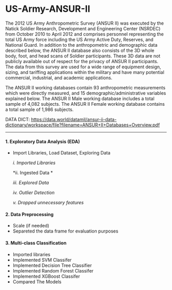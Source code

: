 # US-Army-ANSUR-II

<p>The 2012 US Army Anthropometric Survey (ANSUR II) was executed by the Natick Soldier Research, Development and Engineering Center (NSRDEC) from October 2010 to April 2012 and comprises personnel representing the total US Army force including the US Army Active Duty, Reserves, and National Guard. In addition to the anthropometric and demographic data described below, the ANSUR II database also consists of the 3D whole body, foot, and head scans of Soldier participants. These 3D data are not publicly available out of respect for the privacy of ANSUR II participants. The data from this survey are used for a wide range of equipment design, sizing, and tariffing applications within the military and have many potential commercial, industrial, and academic applications. </p>

<p>The ANSUR II working databases contain 93 anthropometric measurements which were directly measured, and 15 demographic/administrative variables explained below. The ANSUR II Male working database includes a total sample of 4,082 subjects. The ANSUR II Female working database contains a total sample of 1,986 subjects.</p>


DATA DICT:
https://data.world/datamil/ansur-ii-data-dictionary/workspace/file?filename=ANSUR+II+Databases+Overview.pdf

---

#### 1. Exploratory Data Analysis (EDA)
- Import Libraries, Load Dataset, Exploring Data

    *i. Imported Libraries*
    
    *ii. Ingested Data *
    
    *iii. Explored Data*
    
    *iv. Outlier Detection*
    
    *v.  Dropped unnecessary features*

#### 2. Data Preprocessing
- Scale (if needed)
- Separeted the data frame for evaluation purposes

#### 3. Multi-class Classification
- Imported libraries
- Implemented SVM Classifer
- Implemented Decision Tree Classifier
- Implemented Random Forest Classifer
- Implemented XGBoost Classifer
- Compared The Models
